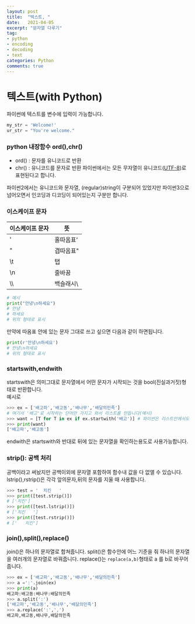 ```yaml
---
layout: post
title:  "텍스트, "
date:   2021-04-05
excerpt: "문자열 다루기"
tag:
- python
- encoding
- decoding
- text
categories: Python
comments: true
---
```

# 텍스트(with Python)

파이썬에 텍스트를 변수에 입력이 가능합니다. 
``` python
my_str = 'Welcome!'
ur_str = "You're welcome."
```
### python 내장함수 ord(),chr()
- ord() : 문자를 유니코드로 반환
- chr() : 유니코드를 문자로 반환
파이썬에서는 모든 무자열이 유니코드([UTF-8](https://jeongdowon.medium.com/unicode%EC%99%80-utf-8-%EA%B0%84%EB%8B%A8%ED%9E%88-%EC%9D%B4%ED%95%B4%ED%95%98%EA%B8%B0-b6aa3f7edf96))로 표현된다고 합니다.  

파이썬2에서는 유니코드와 문자열, (regular)string이 구분되어 있었지만 파이썬3으로 넘어오면서 인코딩과 디코딩이 되어있는지 구분만 합니다.   
### 이스케이프 문자
이스케이프 문자 | 뜻
---|---
\' | 홀따옴표'
\" | 겹따옴표"
\t | 탭
\n | 줄바꿈
\\\ | 백슬래시\

``` python
# 예시
print("안녕\n하세요")
# 안녕 
# 하세요
# 위의 형태로 표시
```
만약에 따옴표 안에 있는 문자 그대로 쓰고 싶으면 다음과 같이 하면됩니다.
``` python
print(r'안녕\n하세요')
# 안녕\n하세요 
# 위의 형태로 표시
```

### startswith,endwith
startswith은 의미그대로 문자열에서 어떤 문자가 시작되는 것을 bool(진실과거짓)형태로 반환합니다.  
예시로
``` python
>>> ex = ['배고파','배고동','배나무','배달의민족']
# 여기서 '배고'로 시작하는 단어만 가지고 와서 리스트를 만듭니다(예시)
>>> want = [T for T in ex if ex.startwith('배고')] # 파이썬은 리스트안에서도 for문,if문 사용할수도있어요
>>> print(want)
['배고파','배고동']
```
endwith은 startswith와 반대로 뒤에 있는 문자열을 확인하는용도로 사용가능합니다.

### strip(): 공백 처리
공백이라고 써놨지만 공백이외에 문자열 포함하여 함수내 값을 다 없앨 수 있습니다.
lstrip(),rstrip()은 각각 앞의문자,뒤의 문자를 지울 때 사용합니다. 
``` python
>>> test = '  치킨   '
>>> print([test.strip()])
# ['치킨']
>>> print([test.lstrip()])
# ['치킨   ']
>>> print([test.rstrip()])
# ['   치킨']
```
### join(),split(),replace()
join()은 하나의 문자열로 합쳐줍니다.
split()은 함수안에 어느 기준을 줘 하나의 문자열을 여러개의 문자열로 바꿔줍니다.
replace()는 `replace(a,b)`형태로 a 를 b로 바꾸어줍니다.
``` python
>>> ex = ['배고파','배고동','배나무','배달의민족']
>>> a =':'.join(ex)
>>> print(a)
배고파:배고동:배나무:배달의민족
>>> a.split(':')
['배고파','배고동','배나무','배달의민족']
>>> a.replace(':',',')
배고파,배고동,배나무,배달의민족
```
